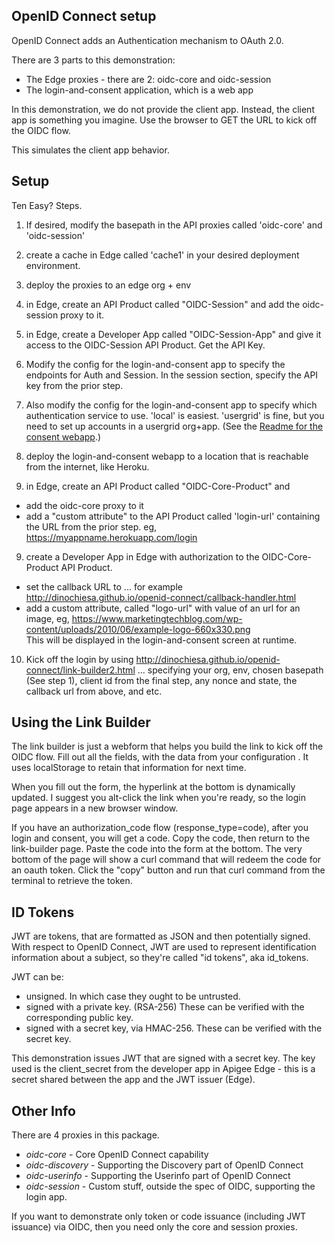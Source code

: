 ## OpenID Connect setup

OpenID Connect adds an Authentication mechanism to OAuth 2.0.

There are 3 parts to this demonstration:
* The Edge proxies - there are 2: oidc-core and oidc-session
* The login-and-consent application, which is a web app


In this demonstration, we do not provide the client app. Instead, the client app is something you imagine. Use the browser to GET the URL to kick off the OIDC flow. 

This simulates the client app behavior.


## Setup

Ten Easy? Steps.


1. If desired, modify the basepath in the API proxies called 'oidc-core' and 'oidc-session'

2. create a cache in Edge called 'cache1' in your desired deployment environment.

3. deploy the proxies to an edge org + env

4. in Edge, create an API Product called "OIDC-Session" and add the oidc-session proxy to it. 

4. in Edge, create a Developer App called "OIDC-Session-App" and give it access to the OIDC-Session API Product.  Get the API Key. 

5. Modify the config for the login-and-consent app to specify the endpoints for Auth and Session.
In the session section, specify the API key from the prior step.

6. Also modify the config for the login-and-consent app to specify which authentication service to use. 'local' is easiest.  'usergrid' is fine, but you need to set up accounts in a usergrid org+app. (See the [Readme for the consent webapp](consent-ui/Readme.md).)

7. deploy the login-and-consent webapp to a location that is reachable from the internet, like Heroku.

8. in Edge, create an API Product called "OIDC-Core-Product" and
  - add the oidc-core proxy to it
  - add a "custom attribute" to the API Product called 'login-url' containing the URL from the prior step.
    eg, https://myappname.herokuapp.com/login

9.  create a Developer App in Edge with authorization to the OIDC-Core-Product API Product.
  - set the callback URL to ... for example http://dinochiesa.github.io/openid-connect/callback-handler.html
  - add a custom attribute, called "logo-url"
    with value of an url for an image, eg, https://www.marketingtechblog.com/wp-content/uploads/2010/06/example-logo-660x330.png  
    This will be displayed in the login-and-consent screen at runtime. 


10. Kick off the login by using http://dinochiesa.github.io/openid-connect/link-builder2.html
... specifying  your org, env, chosen basepath (See step 1), client id from the final step, any nonce and state, the callback url from above, and etc.



## Using the Link Builder

The link builder is just a webform that helps you build the link to kick off the OIDC flow.
Fill out all the fields, with the data from your configuration . It uses localStorage to retain that information for next time.

When you fill out the form, the hyperlink at the bottom is dynamically updated. I suggest you alt-click the link when you're ready, so the login page appears in a new browser window.


If you have an authorization_code flow (response_type=code), after you login and consent, you will get a code.  Copy the code, then return to the link-builder page.  Paste the code into the form at the bottom.  The very bottom of the page will show a curl command that will redeem the code for an oauth token. Click the "copy" button and run that curl command from the terminal to retrieve the token.


## ID Tokens

JWT are tokens, that are formatted as JSON and then potentially signed. With respect to OpenID Connect, JWT are used to represent identification information about a subject, so they're called "id tokens", aka id_tokens.

JWT can be:
* unsigned. In which case they ought to be untrusted. 
* signed with a private key. (RSA-256) These can be verified with the corresponding public key. 
* signed with a secret key, via HMAC-256.  These can be verified with the secret key. 

This demonstration issues JWT that are signed with a secret key. The key used is the client_secret from the developer app in Apigee Edge  - this is a secret shared  between the app and the JWT issuer (Edge). 



## Other Info

There are 4 proxies in this package.

* *oidc-core* - Core OpenID Connect capability
* *oidc-discovery* - Supporting the Discovery part of OpenID Connect
* *oidc-userinfo* - Supporting the Userinfo part of OpenID Connect
* *oidc-session* - Custom stuff, outside the spec of OIDC, supporting the login app.

If you want to demonstrate only token or code issuance (including JWT issuance) via OIDC, then you need only the core and session proxies.


